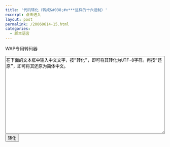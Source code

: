 ```yaml
---
title: '代码转化（转成&#038;#x***这样的十六进制）'
excerpt: 点击进入
layout: post
permalink: /20060614-15.html
categories:
  - 脚本语言
---
```

WAP专用转码器

<textarea name="textarea" id=code cols=60 rows=16>在下面的文本框中输入中文文字，按“转化”，即可将其转化为UTF-8字符。再按“还原”，即可将其还原为简体中文。</textarea>  
<input name="button" type=button onClick=encode(code,this) value=转化>